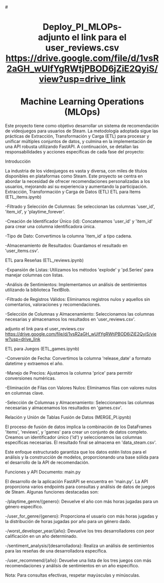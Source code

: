 #<h1 align=center>Deploy_PI_MLOPs-  
adjunto el link para el user_reviews.csv https://drive.google.com/file/d/1vsR2aGH_wUlfYgRWtjPBOD6jZiE2QyiS/view?usp=drive_link

### <h1 align=center>Machine Learning Operations (MLOps)

Este proyecto tiene como objetivo desarrollar un sistema de recomendación de videojuegos para usuarios de Steam. La metodología adoptada sigue las prácticas de Extracción, Transformación y Carga (ETL) para procesar y unificar múltiples conjuntos de datos, y culmina en la implementación de una API robusta utilizando FastAPI. A continuación, se detallan las responsabilidades y acciones específicas de cada fase del proyecto:

Introducción

La industria de los videojuegos es vasta y diversa, con miles de títulos disponibles en plataformas como Steam. Este proyecto se centra en abordar la necesidad de ofrecer recomendaciones personalizadas a los usuarios, mejorando así su experiencia y aumentando la participación.
Extracción, Transformación y Carga de Datos (ETL)
ETL para Items (ETL_items.ipynb)

-Filtrado y Selección de Columnas: Se seleccionan las columnas 'user_id', 'item_id', y 'playtime_forever'.

-Creación de Identificador Único (id): Concatenamos 'user_id' y 'item_id' para crear una columna identificadora única.

-Tipo de Dato: Convertimos la columna 'item_id' a tipo cadena.

-Almacenamiento de Resultados: Guardamos el resultado en 'user_items.csv'.

ETL para Reseñas (ETL_reviews.ipynb)

-Expansión de Listas: Utilizamos los métodos 'explode' y 'pd.Series' para manejar columnas con listas.

-Análisis de Sentimientos: Implementamos un análisis de sentimientos utilizando la biblioteca TextBlob.

-Filtrado de Registros Válidos: Eliminamos registros nulos y aquellos sin comentarios, valoraciones y recomendaciones.

-Selección de Columnas y Almacenamiento: Seleccionamos las columnas necesarias y almacenamos los resultados en 'user_reviews.csv'.

adjunto el link para el user_reviews.csv https://drive.google.com/file/d/1vsR2aGH_wUlfYgRWtjPBOD6jZiE2QyiS/view?usp=drive_link

ETL para Juegos (ETL_games.ipynb)

-Conversión de Fecha: Convertimos la columna 'release_date' a formato datetime y extraemos el año.

-Manejo de Precios: Ajustamos la columna 'price' para permitir conversiones numéricas.

-Eliminación de Filas con Valores Nulos: Eliminamos filas con valores nulos en columnas clave.

-Selección de Columnas y Almacenamiento: Seleccionamos las columnas necesarias y almacenamos los resultados en 'games.csv'.

Relación y Unión de Tablas
Fusión de Datos (MERGE_PI.ipynb)

El proceso de fusión de datos implica la combinación de los DataFrames 'items', 'reviews', y 'games' para crear un conjunto de datos completo. Creamos un identificador único ('id') y seleccionamos las columnas específicas necesarias. El resultado final se almacena en 'data_steam.csv'.

Este enfoque estructurado garantiza que los datos estén listos para el análisis y la construcción de modelos, proporcionando una base sólida para el desarrollo de la API de recomendación.


Funciones y API
Documento: main.py

El desarrollo de la aplicación FastAPI se encuentra en 'main.py'. La API proporciona varios endpoints para consultas y análisis de datos de juegos de Steam. Algunas funciones destacadas son:

-/playtime_genre/{genero}: Devuelve el año con más horas jugadas para un género específico.

-/user_for_genre/{genero}: Proporciona el usuario con más horas jugadas y la distribución de horas jugadas por año para un género dado.

-/worst_developer_year/{año}: Devuelve los tres desarrolladores con peor calificación en un año determinado.

-/sentiment_analysis/{desarrolladora}: Realiza un análisis de sentimientos para las reseñas de una desarrolladora específica.

-/user_recommend/{año}: Devuelve una lista de los tres juegos con más recomendaciones y análisis de sentimientos en un año específico.

Nota: Para consultas efectivas, respetar mayúsculas y minúsculas.
